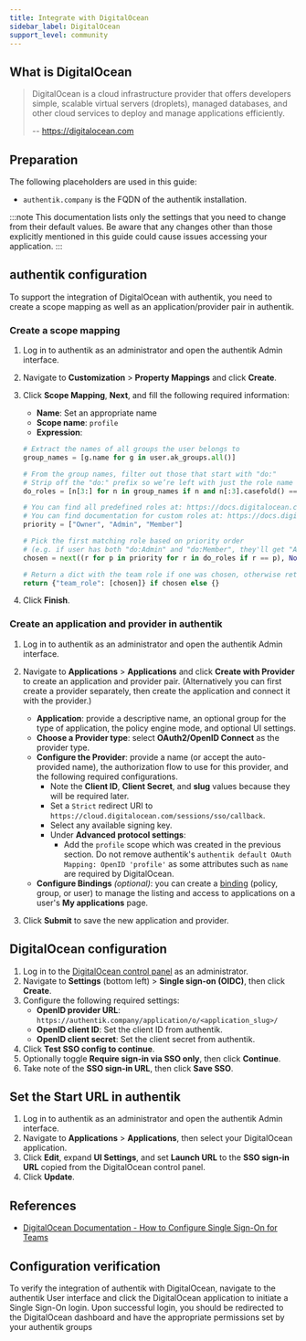 ```yaml
---
title: Integrate with DigitalOcean
sidebar_label: DigitalOcean
support_level: community
---
```


## What is DigitalOcean

> DigitalOcean is a cloud infrastructure provider that offers developers simple, scalable virtual servers (droplets), managed databases, and other cloud services to deploy and manage applications efficiently.
>
> -- https://digitalocean.com

## Preparation

The following placeholders are used in this guide:

- `authentik.company` is the FQDN of the authentik installation.

:::note
This documentation lists only the settings that you need to change from their default values. Be aware that any changes other than those explicitly mentioned in this guide could cause issues accessing your application.
:::

## authentik configuration

To support the integration of DigitalOcean with authentik, you need to create a scope mapping as well as an application/provider pair in authentik.

### Create a scope mapping

1. Log in to authentik as an administrator and open the authentik Admin interface.
2. Navigate to **Customization** > **Property Mappings** and click **Create**.
3. Click **Scope Mapping**, **Next**, and fill the following required information:
    - **Name**: Set an appropriate name
    - **Scope name**: `profile`
    - **Expression**:

    ```py
    # Extract the names of all groups the user belongs to
    group_names = [g.name for g in user.ak_groups.all()]

    # From the group names, filter out those that start with "do:"
    # Strip off the "do:" prefix so we’re left with just the role name
    do_roles = [n[3:] for n in group_names if n and n[:3].casefold() == "do:"]

    # You can find all predefined roles at: https://docs.digitalocean.com/platform/teams/roles/predefined/
    # You can find documentation for custom roles at: https://docs.digitalocean.com/platform/teams/roles/custom/
    priority = ["Owner", "Admin", "Member"]

    # Pick the first matching role based on priority order
    # (e.g. if user has both "do:Admin" and "do:Member", they'll get "Admin")
    chosen = next((r for p in priority for r in do_roles if r == p), None)

    # Return a dict with the team role if one was chosen, otherwise return an empty dict
    return {"team_role": [chosen]} if chosen else {}
    ```

4. Click **Finish**.

### Create an application and provider in authentik

1. Log in to authentik as an administrator and open the authentik Admin interface.
2. Navigate to **Applications** > **Applications** and click **Create with Provider** to create an application and provider pair. (Alternatively you can first create a provider separately, then create the application and connect it with the provider.)
    - **Application**: provide a descriptive name, an optional group for the type of application, the policy engine mode, and optional UI settings.
    - **Choose a Provider type**: select **OAuth2/OpenID Connect** as the provider type.
    - **Configure the Provider**: provide a name (or accept the auto-provided name), the authorization flow to use for this provider, and the following required configurations.
        - Note the **Client ID**, **Client Secret**, and **slug** values because they will be required later.
        - Set a `Strict` redirect URI to `https://cloud.digitalocean.com/sessions/sso/callback`.
        - Select any available signing key.
        - Under **Advanced protocol settings**:
            - Add the `profile` scope which was created in the previous section. Do not remove authentik's `authentik default OAuth Mapping: OpenID 'profile'` as some attributes such as `name` are required by DigitalOcean.
    - **Configure Bindings** _(optional)_: you can create a [binding](/docs/add-secure-apps/flows-stages/bindings/) (policy, group, or user) to manage the listing and access to applications on a user's **My applications** page.

3. Click **Submit** to save the new application and provider.

## DigitalOcean configuration

1. Log in to the [DigitalOcean control panel](https://cloud.digitalocean.com/) as an administrator.
2. Navigate to **Settings** (bottom left) > **Single sign-on (OIDC)**, then click **Create**.
3. Configure the following required settings:
    - **OpenID provider URL**: `https://authentik.company/application/o/<application_slug>/`
    - **OpenID client ID**: Set the client ID from authentik.
    - **OpenID client secret**: Set the client secret from authentik.
4. Click **Test SSO config to continue**.
5. Optionally toggle **Require sign-in via SSO only**, then click **Continue**.
6. Take note of the **SSO sign-in URL**, then click **Save SSO**.

## Set the Start URL in authentik

1. Log in to authentik as an administrator and open the authentik Admin interface.
2. Navigate to **Applications** > **Applications**, then select your DigitalOcean application.
3. Click **Edit**, expand **UI Settings**, and set **Launch URL** to the **SSO sign-in URL** copied from the DigitalOcean control panel.
4. Click **Update**.

## References

- [DigitalOcean Documentation - How to Configure Single Sign-On for Teams](https://docs.digitalocean.com/platform/teams/how-to/configure-sso/)

## Configuration verification

To verify the integration of authentik with DigitalOcean, navigate to the authentik User interface and click the DigitalOcean application to initiate a Single Sign-On login. Upon successful login, you should be redirected to the DigitalOcean dashboard and have the appropriate permissions set by your authentik groups
